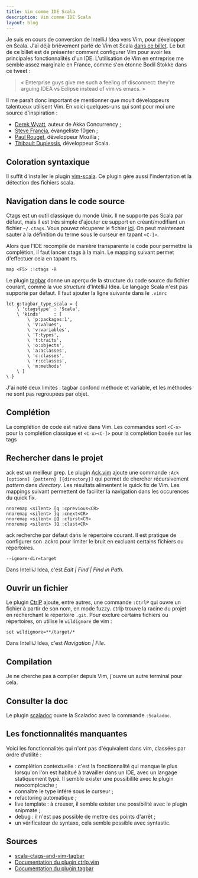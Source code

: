 ```yaml
---
title: Vim comme IDE Scala
description: Vim comme IDE Scala
layout: blog
---
```

Je suis en cours de conversion de IntelliJ Idea vers Vim, pour développer en Scala. J'ai déjà
brièvement parlé de Vim et Scala [dans ce billet](tdd-en-scala.html). Le but de ce billet est de
présenter comment configurer Vim pour avoir les principales fonctionnalités d'un IDE. L'utilisation
de Vim en entreprise me semble assez marginale en France, comme s'en étonne Bodil Stokke dans ce
tweet :

> « Enterprise guys give me such a feeling of disconnect: they're arguing IDEA vs Eclipse instead of
> vim vs emacs. »

Il me paraît donc important de mentionner que moult développeurs talentueux utilisent Vim. En voici
quelques-uns qui sont pour moi une source d'inspiration :

-   [Derek Wyatt](https://twitter.com/derekwyatt), auteur de Akka Concurrency ;
-   [Steve Francia](https://twitter.com/spf13), évangeliste 10gen ;
-   [Paul Rouget](https://twitter.com/paulrouget), développeur Mozilla ;
-   [Thibault Duplessis](https://twitter.com/ornicar), développeur Scala.

## Coloration syntaxique

Il suffit d'installer le plugin [vim-scala](https://github.com/derekwyatt/vim-scala). Ce plugin gère
aussi l'indentation et la détection des fichiers scala.

## Navigation dans le code source

Ctags est un outil classique du monde Unix. Il ne supporte pas Scala par défaut, mais il est très
simple d'ajouter ce support en créant/modifiant un fichier `~/.ctags`. Vous pouvez récuperer le
fichier [ici](http://latestbuild.net/scala-ctags-and-vim-tagbar). On peut maintenant sauter à la
définition du terme sous le curseur en tapant `<C-]>`.

Alors que l'IDE recompile de manière transparente le code pour permettre la complétion, il faut
lancer ctags à la main. Le mapping suivant permet d'effectuer cela en tapant `F5`.

```
map <F5> :!ctags -R
```

Le plugin [tagbar](https://github.com/majutsushi/tagbar/) donne un aperçu de la structure du code
source du fichier courant, comme la vue *structure* d'IntelliJ Idea. Le langage Scala n'est pas
supporté par défaut. Il faut ajouter la ligne suivante dans le `.vimrc`

```
let g:tagbar_type_scala = {
    \ 'ctagstype' : 'Scala',
    \ 'kinds'     : [
        \ 'p:packages:1',
        \ 'V:values',
        \ 'v:variables',
        \ 'T:types',
        \ 't:traits',
        \ 'o:objects',
        \ 'a:aclasses',
        \ 'c:classes',
        \ 'r:cclasses',
        \ 'm:methods'
    \ ]
\ }
```

J'ai noté deux limites : tagbar confond méthode et variable, et les méthodes ne sont pas regroupées
par objet.

## Complétion

La complétion de code est native dans Vim. Les commandes sont `<C-n>` pour la complétion classique
et `<C-x><C-]>` pour la complétion basée sur les tags

## Rechercher dans le projet

ack est un meilleur grep. Le plugin [Ack.vim](https://github.com/mileszs/ack.vim) ajoute une
commande `:Ack [options] {pattern} [{directory}]` qui permet de chercher récursivement *pattern*
dans *directory*. Les résultats alimentent le quick fix de Vim. Les mappings suivant permettent de
faciliter la navigation dans les occurences du quick fix.

```
nnoremap <silent> [q :cprevious<CR>
nnoremap <silent> ]q :cnext<CR>
nnoremap <silent> [Q :cfirst<CR>
nnoremap <silent> ]Q :clast<CR>
```

ack recherche par défaut dans le répertoire courant. Il est pratique de configurer son .ackrc pour
limiter le bruit en excluant certains fichiers ou répertoires.

```
--ignore-dir=target
```

Dans IntelliJ Idea, c'est *Edit | Find | Find in Path*.

## Ouvrir un fichier

Le plugin [CtrlP](https://github.com/kien/ctrlp.vim) ajoute, entre autres, une commande `:CtrlP` qui
ouvre un fichier à partir de son nom, en mode fuzzy. ctrlp trouve la racine du projet en recherchant
le répertoire `.git`. Pour exclure certains fichiers ou répertoires, on utilise le `wildignore` de
vim :

```
set wildignore=**/target/*
```

Dans IntelliJ Idea, c'est *Navigation | File*.

## Compilation

Je ne cherche pas à compiler depuis Vim, j'ouvre un autre terminal pour cela.

## Consulter la doc

Le plugin [scaladoc](https://github.com/mdreves/vim-scaladoc) ouvre la Scaladoc avec la commande
`:Scaladoc`.

## Les fonctionnalités manquantes

Voici les fonctionnalités qui n'ont pas d'équivalent dans vim, classées par ordre d'utilité :

-   complétion contextuelle : c'est la fonctionnalité qui manque le plus lorsqu'on l'on est habitué
    à travailler dans un IDE, avec un langage statiquement typé. Il semble exister une possibilité
    avec le plugin neocomplcache ;
-   connaître le type inféré sous le curseur ;
-   refactoring automatique ;
-   live template : à creuser, il semble exister une possibilité avec le plugin snipmate ;
-   debug : il n'est pas possible de mettre des points d'arrêt ;
-   un vérificateur de syntaxe, cela semble possible avec syntastic.

## Sources

-   [scala-ctags-and-vim-tagbar](http://latestbuild.net/scala-ctags-and-vim-tagbar)
-   [Documentation du plugin ctrlp.vim](http://kien.github.io/ctrlp.vim/)
-   [Documentation du plugin tagbar](http://majutsushi.github.io/tagbar/)

